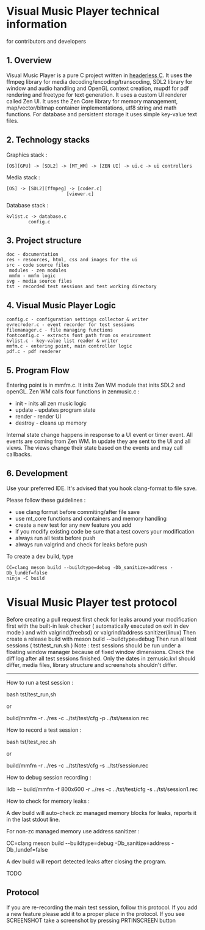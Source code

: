 # Visual Music Player technical information
for contributors and developers

## 1. Overview ##

Visual Music Player is a pure C project written in [headerless C](https://github.com/milgra/headerlessc).
It uses the ffmpeg library for media decoding/encoding/transcoding, SDL2 library for window and audio handling and OpenGL context creation, mupdf for pdf rendering and freetype for text generation.
It uses a custom UI renderer called Zen UI.
It uses the Zen Core library for memory management, map/vector/bitmap container implementations, utf8 string and math functions.
For database and persistent storage it uses simple key-value text files.

## 2. Technology stacks ##

Graphics stack :

```
[OS][GPU] -> [SDL2] -> [MT_WM] -> [ZEN UI] -> ui.c -> ui controllers
```

Media stack :

```
[OS] -> [SDL2][ffmpeg] -> [coder.c]
     		       	  [viewer.c]
```

Database stack :

```
kvlist.c -> database.c
	    config.c
```

## 3. Project structure ##

```
doc - documentation
res - resources, html, css and images for the ui
src - code source files
 modules - zen modules
 mmfm - mmfm logic
svg - media source files
tst - recorded test sessions and test working directory
```
 
## 4. Visual Music Player Logic ##

```
config.c - configuration settings collector & writer
evrecroder.c - event recorder for test sessions
filemanager.c - file managing functions
fontconfig.c - extracts font path from os environment
kvlist.c - key-value list reader & writer
mmfm.c - entering point, main controller logic
pdf.c - pdf renderer
```

## 5. Program Flow ##

Entering point is in mmfm.c. It inits Zen WM module that inits SDL2 and openGL. Zen WM calls four functions in zenmusic.c :
- init - inits all zen music logic
- update - updates program state
- render - render UI
- destroy - cleans up memory

Internal state change happens in response to a UI event or timer event. All events are coming from Zen WM. In update they are sent to the UI and all views.
The views change their state based on the events and may call callbacks.

## 6. Development ##

Use your preferred IDE. It's advised that you hook clang-format to file save.

Please follow these guidelines :

- use clang format before commiting/after file save
- use mt_core functions and containers and memory handling
- create a new test for any new feature you add
- if you modify existing code be sure that a test covers your modification
- always run all tests before push
- always run valgrind and check for leaks before push

To create a dev build, type

```
CC=clang meson build --buildtype=debug -Db_sanitize=address -Db_lundef=false
ninja -C build

```

# Visual Music Player test protocol

Before creating a pull request first check for leaks around your modification first with the built-in leak checker ( automatically executed on exit in dev mode ) and with valgrind(freebsd) or valgrind/address sanitizer(linux)
Then create a release build with meson build --buildtype=debug
Then run all test sessions ( tst/test_run.sh )
Note : test sessions should be run under a floating window manager because of fixed window dimensions.
Check the diff log after all test sessions finished. Only the dates in zemusic.kvl should differ, media files, library structure and screenshots shouldn't differ.

---

How to run a test session :

bash tst/test_run,sh

or

bulid/mmfm -r ../res -c ../tst/test/cfg -p ../tst/session.rec  

How to record a test session :

bash tst/test_rec.sh

or

build/mmfm -r ../res -c ../tst/test/cfg -s ../tst/session.rec

How to debug session recording :

lldb -- build/mmfm -f 800x600 -r ../res -c ../tst/test/cfg -s ../tst/session1.rec

How to check for memory leaks :

A dev build will auto-check zc managed memory blocks for leaks, reports it in the last stdout line.

For non-zc managed memory use address sanitizer :

CC=clang meson build --buildtype=debug -Db_sanitize=address -Db_lundef=false

A dev build will report detected leaks after closing the program.

TODO

## Protocol

If you are re-recording the main test session, follow this protocol.
If you add a new feature please add it to a proper place in the protocol.
If you see SCREENSHOT take a screenshot by pressing PRTINSCREEN button

